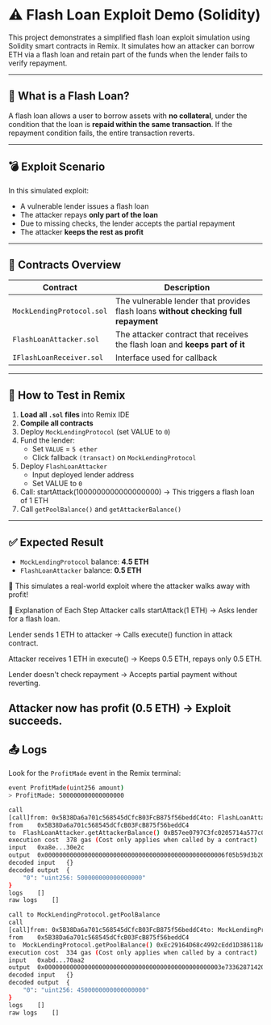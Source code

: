 # ⚠️ Flash Loan Exploit Demo (Solidity)

This project demonstrates a simplified flash loan exploit simulation using Solidity smart contracts in Remix. It simulates how an attacker can borrow ETH via a flash loan and retain part of the funds when the lender fails to verify repayment.

---

## 🧠 What is a Flash Loan?

A flash loan allows a user to borrow assets with **no collateral**, under the condition that the loan is **repaid within the same transaction**. If the repayment condition fails, the entire transaction reverts.

---

## 💣 Exploit Scenario

In this simulated exploit:
- A vulnerable lender issues a flash loan
- The attacker repays **only part of the loan**
- Due to missing checks, the lender accepts the partial repayment
- The attacker **keeps the rest as profit**

---

## 🧪 Contracts Overview

| Contract | Description |
|----------|-------------|
| `MockLendingProtocol.sol` | The vulnerable lender that provides flash loans **without checking full repayment** |
| `FlashLoanAttacker.sol`   | The attacker contract that receives the flash loan and **keeps part of it** |
| `IFlashLoanReceiver.sol`  | Interface used for callback |

---

## 🚀 How to Test in Remix

1. **Load all `.sol` files** into Remix IDE
2. **Compile all contracts**
3. Deploy `MockLendingProtocol` (set VALUE to `0`)
4. Fund the lender:
   - Set `VALUE` = `5 ether`
   - Click fallback `(transact)` on `MockLendingProtocol`
5. Deploy `FlashLoanAttacker`
   - Input deployed lender address
   - Set VALUE to `0`
6. Call: startAttack(1000000000000000000)
→ This triggers a flash loan of 1 ETH
7. Call `getPoolBalance()` and `getAttackerBalance()`

---

## ✅ Expected Result

- `MockLendingProtocol` balance: **4.5 ETH**
- `FlashLoanAttacker` balance: **0.5 ETH**

🎉 This simulates a real-world exploit where the attacker walks away with profit!

🔁 Explanation of Each Step
Attacker calls startAttack(1 ETH)
→ Asks lender for a flash loan.

Lender sends 1 ETH to attacker
→ Calls execute() function in attack contract.

Attacker receives 1 ETH in execute()
→ Keeps 0.5 ETH, repays only 0.5 ETH.

Lender doesn't check repayment
→ Accepts partial payment without reverting.

Attacker now has profit (0.5 ETH)
→ Exploit succeeds.
---

## 📤 Logs

Look for the `ProfitMade` event in the Remix terminal:

```bash
event ProfitMade(uint256 amount)
> ProfitMade: 500000000000000000

call
[call]from: 0x5B38Da6a701c568545dCfcB03FcB875f56beddC4to: FlashLoanAttacker.getAttackerBalance()data: 0xa8e...30e2c
from	0x5B38Da6a701c568545dCfcB03FcB875f56beddC4
to	FlashLoanAttacker.getAttackerBalance() 0xB57ee0797C3fc0205714a577c02F7205bB89dF30
execution cost	378 gas (Cost only applies when called by a contract)
input	0xa8e...30e2c
output	0x00000000000000000000000000000000000000000000000006f05b59d3b20000
decoded input	{}
decoded output	{
	"0": "uint256: 500000000000000000"
}
logs	[]
raw logs	[]

call to MockLendingProtocol.getPoolBalance
call
[call]from: 0x5B38Da6a701c568545dCfcB03FcB875f56beddC4to: MockLendingProtocol.getPoolBalance()data: 0xabd...70aa2
from	0x5B38Da6a701c568545dCfcB03FcB875f56beddC4
to	MockLendingProtocol.getPoolBalance() 0xEc29164D68c4992cEdd1D386118A47143fdcF142
execution cost	334 gas (Cost only applies when called by a contract)
input	0xabd...70aa2
output	0x0000000000000000000000000000000000000000000000003e73362871420000
decoded input	{}
decoded output	{
	"0": "uint256: 4500000000000000000"
}
logs	[]
raw logs	[]


